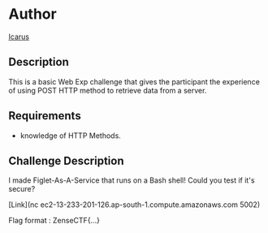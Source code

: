 # Author

[Icarus](https://github.com/Icarus131)

## Description

This is a basic Web Exp challenge that gives the participant the experience of using POST HTTP method to retrieve data from a server.

## Requirements

- knowledge of HTTP Methods.

## Challenge Description

I made Figlet-As-A-Service that runs on a Bash shell! Could you test if it's secure?

[Link](nc ec2-13-233-201-126.ap-south-1.compute.amazonaws.com 5002)

Flag format : ZenseCTF{...}
